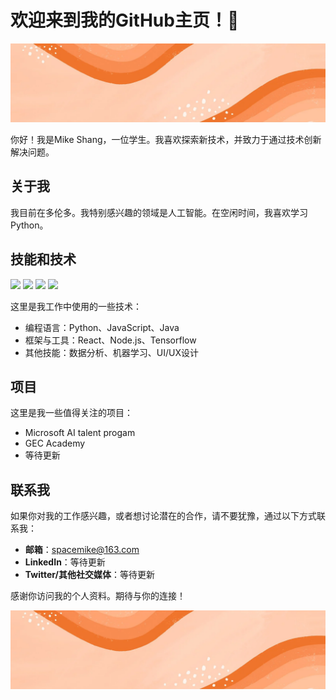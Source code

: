 # 欢迎来到我的GitHub主页！👋

![Banner](https://github.com/Mike-Shang/mike-shang/blob/master/1600w-5YDmHwJk-Yc.webp)

你好！我是Mike Shang，一位学生。我喜欢探索新技术，并致力于通过技术创新解决问题。

## 关于我

我目前在多伦多。我特别感兴趣的领域是人工智能。在空闲时间，我喜欢学习Python。

## 技能和技术

![](https://img.shields.io/badge/Code-Python-blue)
![](https://img.shields.io/badge/Code-JavaScript-yellow)
![](https://img.shields.io/badge/Tools-Docker-blue)
![](https://img.shields.io/badge/Framework-React-blue)

这里是我工作中使用的一些技术：

- 编程语言：Python、JavaScript、Java
- 框架与工具：React、Node.js、Tensorflow
- 其他技能：数据分析、机器学习、UI/UX设计

## 项目

这里是我一些值得关注的项目：

-  Microsoft AI talent progam
-  GEC Academy
-  等待更新

## 联系我

如果你对我的工作感兴趣，或者想讨论潜在的合作，请不要犹豫，通过以下方式联系我：

- **邮箱**：spacemike@163.com
- **LinkedIn**：等待更新
- **Twitter/其他社交媒体**：等待更新

感谢你访问我的个人资料。期待与你的连接！

![Footer Banner](https://github.com/Mike-Shang/mike-shang/blob/master/1600w-5YDmHwJk-Yc.webp)
